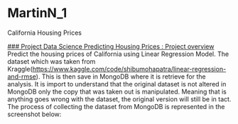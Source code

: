 # MartinN_1

California Housing Prices

[### Project Data Science Predicting Housing Prices : Project overview](https://github.com/MartinNde/MartinN_1)
Predict the housing prices of California using Linear Regression Model. 
The dataset which was taken from Kraggle(https://www.kaggle.com/code/shibumohapatra/linear-regression-and-rmse). 
This is then save in MongoDB where it is retrieve for the analysis.
It is import to understand that the original dataset is not altered in MongoDB only the copy that was taken out is manipulated.
Meaning that is anything goes wrong with the dataset, the original version will still be in tact.
The process of collecting the dataset from MongoDB is represented in the screenshot below:
